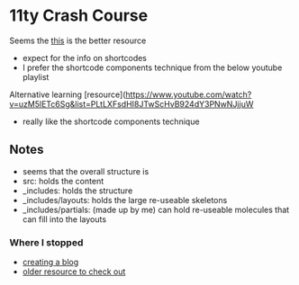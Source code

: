 # 11ty Crash Course

Seems the [this](https://dev.to/psypher1/lets-learn-11ty-part-1-installation-setup-3c0) is the better resource
- expect for the info on shortcodes 
- I prefer the shortcode components technique from the below youtube playlist

Alternative learning [resource](https://www.youtube.com/watch?v=uzM5lETc6Sg&list=PLtLXFsdHI8JTwScHvB924dY3PNwNJjjuW
- really like the shortcode components technique

## Notes

- seems that the overall structure is
- src: holds the content
- \_includes: holds the structure
- \_includes/layouts: holds the large re-useable skeletons
- \_includes/partials: (made up by me) can hold re-useable molecules that can fill into the layouts

### Where I stopped

- [creating a blog](https://www.youtube.com/watch?v=2maHivd3pvA&list=PLtLXFsdHI8JTwScHvB924dY3PNwNJjjuW&index=5)
- [older resource to check out](https://learneleventyfromscratch.com/#about-your-instructor)
